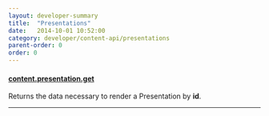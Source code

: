 ```yaml
---
layout: developer-summary
title:  "Presentations"
date:   2014-10-01 10:52:00
category: developer/content-api/presentations
parent-order: 0
order: 0
---
```


#### [content.presentation.get]({{site.hashTag}}developer/content-api/presentation/content.presentation.get)

Returns the data necessary to render a Presentation by **id**.

***
